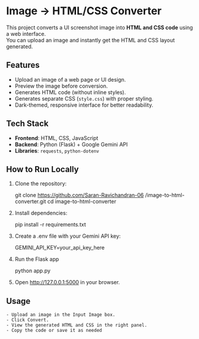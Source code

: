 # Image → HTML/CSS Converter

This project converts a UI screenshot image into **HTML and CSS code** using a web interface.  
You can upload an image and instantly get the HTML and CSS layout generated.

## Features

- Upload an image of a web page or UI design.
- Preview the image before conversion.
- Generates HTML code (without inline styles).
- Generates separate CSS (`style.css`) with proper styling.
- Dark-themed, responsive interface for better readability.

## Tech Stack

- **Frontend**: HTML, CSS, JavaScript
- **Backend**: Python (Flask) + Google Gemini API
- **Libraries**: `requests`, `python-dotenv`

## How to Run Locally

1. Clone the repository:

    git clone https://github.com/Saran-Ravichandran-06 /image-to-html-converter.git
    cd image-to-html-converter

2. Install dependencies:

    pip install -r requirements.txt

3. Create a .env file with your Gemini API key:

    GEMINI_API_KEY=your_api_key_here

4. Run the Flask app

    python app.py

5. Open http://127.0.0.1:5000 in your browser.

## Usage

    - Upload an image in the Input Image box.
    - Click Convert.
    - View the generated HTML and CSS in the right panel.
    - Copy the code or save it as needed
